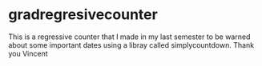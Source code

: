 # gradregresivecounter
This is a regressive counter that I made in my last semester to be warned about some important dates using a libray called simplycountdown. Thank you Vincent
